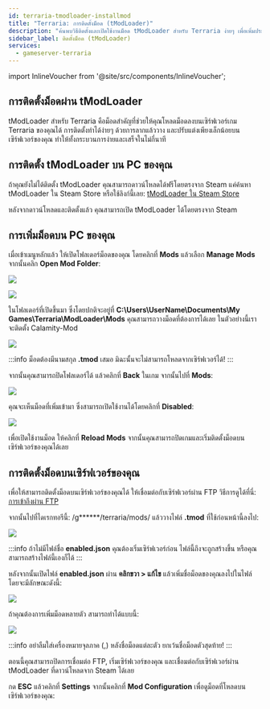 ```yaml
---
id: terraria-tmodloader-installmod
title: "Terraria: การติดตั้งม็อด (tModLoader)"
description: "ค้นพบวิธีติดตั้งและเปิดใช้งานม็อด tModLoader สำหรับ Terraria ง่ายๆ เพื่อเพิ่มประสบการณ์การเล่นเกมของคุณ → เรียนรู้เพิ่มเติมตอนนี้"
sidebar_label: ติดตั้งม็อด (tModLoader)
services:
  - gameserver-terraria
---
```


import InlineVoucher from '@site/src/components/InlineVoucher';

<InlineVoucher />

## การติดตั้งม็อดผ่าน tModLoader

tModLoader สำหรับ Terraria คือม็อดสำคัญที่ช่วยให้คุณโหลดม็อดลงบนเซิร์ฟเวอร์เกม Terraria ของคุณได้ การติดตั้งทำได้ง่ายๆ ด้วยการลากแล้ววาง และปรับแต่งเพียงเล็กน้อยบนเซิร์ฟเวอร์ของคุณ ทำให้ทั้งกระบวนการง่ายและเสร็จในไม่กี่นาที


## การติดตั้ง tModLoader บน PC ของคุณ

ถ้าคุณยังไม่ได้ติดตั้ง tModLoader คุณสามารถดาวน์โหลดได้ฟรีโดยตรงจาก Steam แค่ค้นหา tModLoader ใน Steam Store หรือใช้ลิงก์นี้เลย: [tModLoader ใน Steam Store](https://store.steampowered.com/app/1281930/tModLoader/)

หลังจากดาวน์โหลดและติดตั้งแล้ว คุณสามารถเปิด tModLoader ได้โดยตรงจาก Steam

## การเพิ่มม็อดบน PC ของคุณ

เมื่อเข้าเมนูหลักแล้ว ให้เปิดโฟลเดอร์ม็อดของคุณ โดยคลิกที่ **Mods** แล้วเลือก **Manage Mods** จากนั้นคลิก **Open Mod Folder**:

![](https://screensaver01.zap-hosting.com/index.php/s/KYXqfC3oaFeti3t/preview)

![](https://screensaver01.zap-hosting.com/index.php/s/sPbWCz9KiY6n9dN/preview)

ในโฟลเดอร์ที่เปิดขึ้นมา ซึ่งโดยปกติจะอยู่ที่ **C:\Users\UserName\Documents\My Games\Terraria\ModLoader\Mods** คุณสามารถวางม็อดที่ต้องการได้เลย
ในตัวอย่างนี้เราจะติดตั้ง Calamity-Mod

![](https://screensaver01.zap-hosting.com/index.php/s/bbXjf6JpMKC6jzq/preview)

:::info
ม็อดต้องมีนามสกุล **.tmod** เสมอ มิฉะนั้นจะไม่สามารถโหลดจากเซิร์ฟเวอร์ได้!
:::

จากนั้นคุณสามารถปิดโฟลเดอร์ได้ แล้วคลิกที่ **Back** ในเกม จากนั้นไปที่ **Mods**:

![](https://screensaver01.zap-hosting.com/index.php/s/95y5k6AfobCJJed/preview)

คุณจะเห็นม็อดที่เพิ่มเข้ามา ซึ่งสามารถเปิดใช้งานได้โดยคลิกที่ **Disabled**:

![](https://screensaver01.zap-hosting.com/index.php/s/dCbgnKbeWkr2JeY/preview)

เพื่อเปิดใช้งานม็อด ให้คลิกที่ **Reload Mods** จากนั้นคุณสามารถปิดเกมและเริ่มติดตั้งม็อดบนเซิร์ฟเวอร์ของคุณได้เลย


## การติดตั้งม็อดบนเซิร์ฟเวอร์ของคุณ

เพื่อให้สามารถติดตั้งม็อดบนเซิร์ฟเวอร์ของคุณได้ ให้เชื่อมต่อกับเซิร์ฟเวอร์ผ่าน FTP วิธีการดูได้ที่นี่: [การเข้าถึงผ่าน FTP](gameserver-ftpaccess.md)

จากนั้นไปที่ไดเรกทอรีนี้: /g******/terraria/mods/ แล้ววางไฟล์ **.tmod** ที่ใช้ก่อนหน้านี้ลงไป:

![](https://screensaver01.zap-hosting.com/index.php/s/7NtFqes4g9JfQLW/preview)

:::info
ถ้าไม่มีไฟล์ชื่อ **enabled.json** คุณต้องเริ่มเซิร์ฟเวอร์ก่อน ไฟล์นี้ถึงจะถูกสร้างขึ้น หรือคุณสามารถสร้างไฟล์นี้เองก็ได้
:::

หลังจากนั้นเปิดไฟล์ **enabled.json** ผ่าน **คลิกขวา > แก้ไข** แล้วเพิ่มชื่อม็อดของคุณลงไปในไฟล์ โดยจะมีลักษณะดังนี้:

![](https://screensaver01.zap-hosting.com/index.php/s/FECRXyNGsNNwadd/preview)

ถ้าคุณต้องการเพิ่มม็อดหลายตัว สามารถทำได้แบบนี้:

![](https://screensaver01.zap-hosting.com/index.php/s/dtSqazRiH6zBRqD/preview)

:::info
อย่าลืมใส่เครื่องหมายจุลภาค (,) หลังชื่อม็อดแต่ละตัว ยกเว้นชื่อม็อดตัวสุดท้าย!
:::

ตอนนี้คุณสามารถปิดการเชื่อมต่อ FTP, เริ่มเซิร์ฟเวอร์ของคุณ และเชื่อมต่อกับเซิร์ฟเวอร์ผ่าน tModLoader ที่ดาวน์โหลดจาก Steam ได้เลย

กด **ESC** แล้วคลิกที่ **Settings** จากนั้นคลิกที่ **Mod Configuration** เพื่อดูม็อดที่โหลดบนเซิร์ฟเวอร์ของคุณ:

<InlineVoucher />